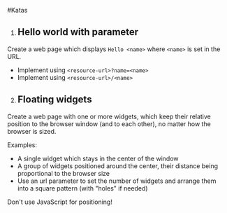 #Katas

1. ## Hello world with parameter

Create a web page which displays `Hello <name>` where `<name>` is set in the URL.

- Implement using `<resource-url>?name=<name>`
- Implement using `<resource-url>/<name>`

2. ## Floating widgets

Create a web page with one or more widgets, which keep their relative position to the browser window (and to each other), no matter how the browser is sized.

Examples:

- A single widget which stays in the center of the window
- A group of widgets positioned around the center, their distance being proportional to the browser size
- Use an url parameter to set the number of widgets and arrange them into a square pattern (with "holes" if needed)

Don't use JavaScript for positioning!

